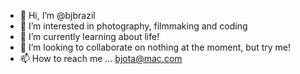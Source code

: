 - 👋 Hi, I’m @bjbrazil
- 👀 I’m interested in photography, filmmaking and coding
- 🌱 I’m currently learning about life!
- 💞️ I’m looking to collaborate on nothing at the moment, but try me!
- 📫 How to reach me ... bjota@mac.com

<!---
bjbrazil/bjbrazil is a ✨ special ✨ repository because its `README.md` (this file) appears on your GitHub profile.
You can click the Preview link to take a look at your changes.
--->
